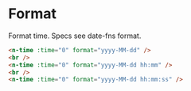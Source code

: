 # Format

Format time. Specs see <n-a href="https://date-fns.org/v2.6.0/docs/format">date-fns format</n-a>.

```html
<n-time :time="0" format="yyyy-MM-dd" />
<br />
<n-time :time="0" format="yyyy-MM-dd hh:mm" />
<br />
<n-time :time="0" format="yyyy-MM-dd hh:mm:ss" />
```
